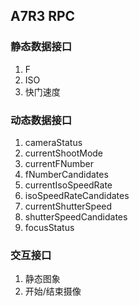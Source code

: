 ## A7R3 RPC

### 静态数据接口
1. F
2. ISO
3. 快门速度

### 动态数据接口
1. cameraStatus
2. currentShootMode
3. currentFNumber
4. fNumberCandidates
5. currentIsoSpeedRate
6. isoSpeedRateCandidates
7. currentShutterSpeed
8. shutterSpeedCandidates
9. focusStatus

### 交互接口
1. 静态图象
2. 开始/结束摄像

